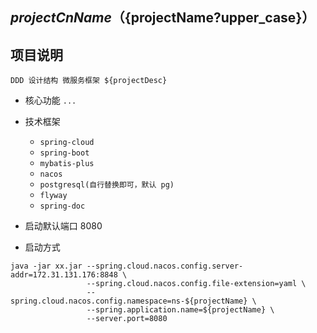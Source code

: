 ## ${projectCnName}（${projectName?upper_case}）

## 项目说明

`DDD 设计结构 微服务框架
 ${projectDesc}`

+ 核心功能
`...`

+ 技术框架

  + `spring-cloud`
  + `spring-boot`
  + `mybatis-plus`
  + `nacos`
  + `postgresql(自行替换即可，默认 pg)`
  + `flyway`
  + `spring-doc`

+ 启动默认端口 8080

+ 启动方式
```shell script
java -jar xx.jar --spring.cloud.nacos.config.server-addr=172.31.131.176:8848 \
                 --spring.cloud.nacos.config.file-extension=yaml \
                 --spring.cloud.nacos.config.namespace=ns-${projectName} \
                 --spring.application.name=${projectName} \
                 --server.port=8080
```
